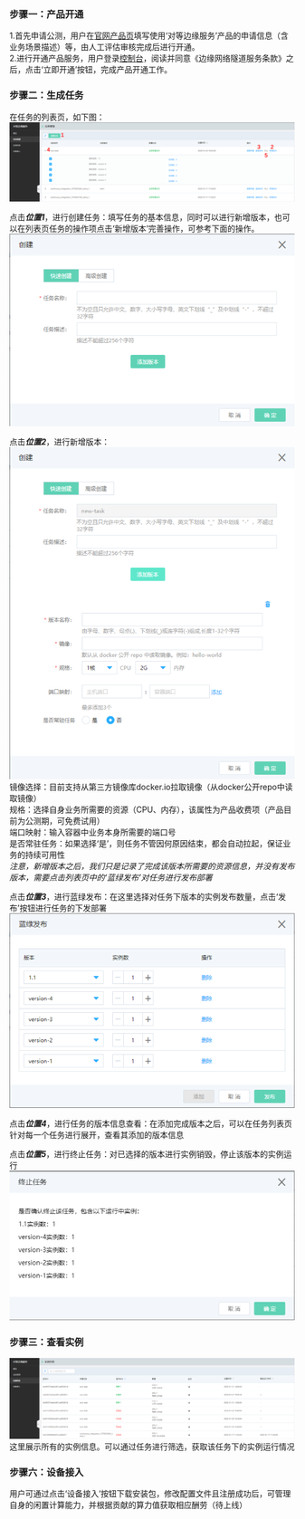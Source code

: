 ### 步骤一：产品开通<br>
1.首先申请公测，用户在[官网产品页](https://www.jdcloud.com/cn/products/jd-cloud-equal-edge-service)填写使用‘对等边缘服务’产品的申请信息（含业务场景描述）等，由人工评估审核完成后进行开通。<br>
2.进行开通产品服务，用户登录[控制台](https://epnc-console.jdcloud.com/consumer)，阅读并同意《边缘网络隧道服务条款》之后，点击‘立即开通’按钮，完成产品开通工作。

### 步骤二：生成任务<br>
在任务的列表页，如下图：
![task_list.png](../../../image/Equal-EdgeService/task_list.png)

点击***位置1***，进行创建任务：填写任务的基本信息，同时可以进行新增版本，也可以在列表页任务的操作项点击‘新增版本’完善操作，可参考下面的操作。<br>
![create_task.png](../../../image/Equal-EdgeService/create_task.png)<br>

点击***位置2***，进行新增版本：<br>
![create_version.png](../../../image/Equal-EdgeService/create_version.png)<br>
镜像选择：目前支持从第三方镜像库docker.io拉取镜像（从docker公开repo中读取镜像）<br>
规格：选择自身业务所需要的资源（CPU、内存），该属性为产品收费项（产品目前为公测期，可免费试用）<br>
端口映射：输入容器中业务本身所需要的端口号<br>
是否常驻任务：如果选择‘是’，则任务不管因何原因结束，都会自动拉起，保证业务的持续可用性<br>
*注意，新增版本之后，我们只是记录了完成该版本所需要的资源信息，并没有发布版本，需要点击列表页中的‘蓝绿发布’对任务进行发布部署*

点击***位置3***，进行蓝绿发布：在这里选择对任务下版本的实例发布数量，点击‘发布’按钮进行任务的下发部署<br>
![release.png](../../../image/Equal-EdgeService/release.png)<br>

点击***位置4***，进行任务的版本信息查看：在添加完成版本之后，可以在任务列表页针对每一个任务进行展开，查看其添加的版本信息<br>

点击***位置5***，进行终止任务：对已选择的版本进行实例销毁，停止该版本的实例运行<br>
![stop_version.png](../../../image/Equal-EdgeService/stop_version.png)

### 步骤三：查看实例<br>
![instance_list.png](../../../image/Equal-EdgeService/instance_list.png)<br>
这里展示所有的实例信息。可以通过任务进行筛选，获取该任务下的实例运行情况

### 步骤六：设备接入<br>
用户可通过点击‘设备接入’按钮下载安装包，修改配置文件且注册成功后，可管理自身的闲置计算能力，并根据贡献的算力值获取相应酬劳（待上线）
